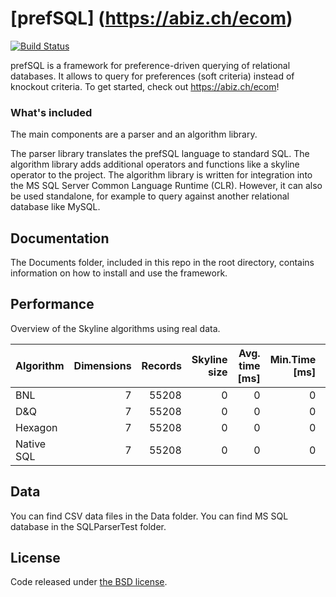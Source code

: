 # [prefSQL] (https://abiz.ch/ecom)

[![Build Status](https://ci.appveyor.com/api/projects/status/458h4u5v0qbh2tr7?svg=true)](https://ci.appveyor.com/project/migaman/prefsql)

prefSQL is a framework for preference-driven querying of relational databases. It allows to query for preferences (soft criteria) instead of knockout criteria.
To get started, check out <https://abiz.ch/ecom>!

### What's included
The main components are a parser and an algorithm library. 

The parser library translates the prefSQL language to standard SQL.
The algorithm library adds additional operators and functions like a skyline operator to the project.
The algorithm library is written for integration into the MS SQL Server Common Language Runtime (CLR). 
However, it can also be used standalone, for example to query against another relational database like MySQL.
 

## Documentation

The Documents folder, included in this repo in the root directory, contains information on how to install and use the framework.


## Performance

Overview of the Skyline algorithms using real data.

| Algorithm     | Dimensions    | Records  | Skyline size   | Avg. time [ms]| Min.Time [ms]| Max. Time [ms]|
|---------------|--------------:| --------:|---------------:|--------------:|-------------:|--------------:|
| BNL           | 7             | 55208    | 0 				| 0 		    | 0 	  	   | 0    		   |
| D&Q           | 7             | 55208    | 0 				| 0 		    | 0 		   | 0 			   |
| Hexagon       | 7             | 55208    | 0 				| 0 		    | 0 		   | 0 			   |
| Native SQL    | 7             | 55208    | 0 				| 0 		    | 0 		   | 0 			   |


## Data

You can find CSV data files in the Data folder.
You can find MS SQL database in the SQLParserTest folder.

## License
Code released under [the BSD license](https://github.com/migaman/prefSQL/blob/master/LICENSE.txt).

